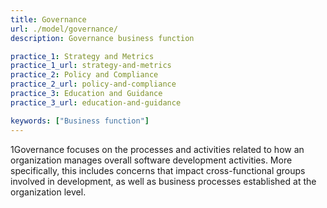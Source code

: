 ```yaml
---
title: Governance
url: ./model/governance/
description: Governance business function

practice_1: Strategy and Metrics
practice_1_url: strategy-and-metrics
practice_2: Policy and Compliance
practice_2_url: policy-and-compliance
practice_3: Education and Guidance
practice_3_url: education-and-guidance

keywords: ["Business function"]
---
```


1Governance focuses on the processes and activities related to how an organization manages overall software development activities. More specifically, this includes concerns that impact cross-functional groups involved in development, as well as business processes established at the organization level.

